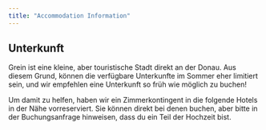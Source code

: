 ```yaml
---
title: "Accommodation Information"
---
```


## Unterkunft

Grein ist eine kleine, aber touristische Stadt direkt an der Donau. Aus diesem Grund, können die verfügbare Unterkunfte im Sommer eher limitiert sein, und wir empfehlen eine Unterkunft so früh wie möglich zu buchen!

Um damit zu helfen, haben wir ein Zimmerkontingent in die folgende Hotels in der Nähe vorreserviert. Sie können direkt bei denen buchen, aber bitte in der Buchungsanfrage hinweisen, dass du ein Teil der Hochzeit bist.
